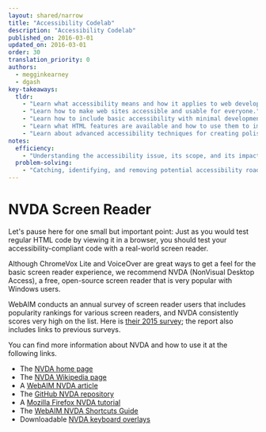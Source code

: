 ```yaml
---
layout: shared/narrow
title: "Accessibility Codelab"
description: "Accessibility Codelab"
published_on: 2016-03-01
updated_on: 2016-03-01
order: 30
translation_priority: 0
authors:
  - megginkearney
  - dgash
key-takeaways:
  tldr: 
    - "Learn what accessibility means and how it applies to web development."
    - "Learn how to make web sites accessible and usable for everyone."
    - "Learn how to include basic accessibility with minimal development impace."
    - "Learn what HTML features are available and how to use them to improve accessibility."
    - "Learn about advanced accessibility techniques for creating polished accessibility experiences."
notes:
  efficiency:
    - "Understanding the accessibility issue, its scope, and its impact can make you a better web developer."
  problem-solving:
    - "Catching, identifying, and removing potential accessibility roadblocks before they happen can improve your development process and reduce maintenance requirements."
---
```


# NVDA Screen Reader

Let's pause here for one small but important point: Just as you would test regular HTML code by viewing it in a browser, you should test your accessibility-compliant code with a real-world screen reader.

Although ChromeVox Lite and VoiceOver are great ways to get a feel for the basic screen reader experience, we recommend NVDA (NonVisual Desktop Access), a free, open-source screen reader that is very popular with Windows users.

WebAIM conducts an annual survey of screen reader users that includes popularity rankings for various screen readers, and NVDA consistently scores very high on the list. Here is [their 2015 survey](http://webaim.org/projects/screenreadersurvey6/#used); the report also includes links to previous surveys.

You can find more information about NVDA and how to use it at the following links.

 - The [NVDA home page](http://www.nvaccess.org/)
 - The [NVDA Wikipedia page](https://en.wikipedia.org/wiki/NonVisual_Desktop_Access)
 - A [WebAIM NVDA article](http://webaim.org/articles/nvda/)
 - The [GitHub NVDA repository](https://github.com/nvaccess/nvda)
 - A [Mozilla Firefox NVDA tutorial](https://www.marcozehe.de/articles/how-to-use-nvda-and-firefox-to-test-your-web-pages-for-accessibility/)
 - The [WebAIM NVDA Shortcuts Guide](http://webaim.org/resources/shortcuts/nvda)
 - Downloadable [NVDA keyboard overlays](http://www.accessiq.org/learn/content/nvda-screen-reader-keyboard-overlays)
